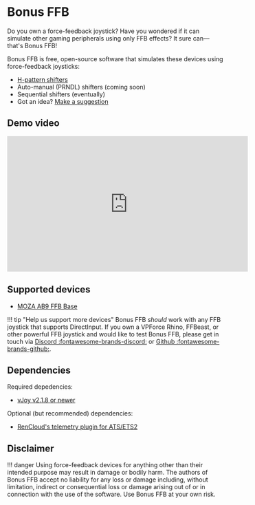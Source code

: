 # Bonus FFB

Do you own a force-feedback joystick? Have you wondered if it can simulate other gaming peripherals using only FFB effects? It sure can&mdash;that's Bonus FFB!

Bonus FFB is free, open-source software that simulates these devices using force-feedback joysticks:

* [H-pattern shifters](hshifter.md)
* Auto-manual (PRNDL) shifters (coming soon)
* Sequential shifters (eventually)
* Got an idea? [Make a suggestion](https://github.com/kgmonteith/BonusFFB/issues)

## Demo video

<iframe width="560" height="315" src="https://www.youtube.com/embed/UknrYzPSzug?si=49k1dFGFPOvRBpj0" title="YouTube video player" frameborder="0" allow="accelerometer; autoplay; clipboard-write; encrypted-media; gyroscope; picture-in-picture; web-share" referrerpolicy="strict-origin-when-cross-origin" allowfullscreen></iframe>

## Supported devices

* [MOZA AB9 FFB Base](device-settings.md#moza-ab9)

!!! tip "Help us support more devices"
    Bonus FFB *should* work with any FFB joystick that supports DirectInput. If you own a VPForce Rhino, FFBeast, or other powerful FFB joystick and would like to test Bonus FFB, please get in touch via [Discord :fontawesome-brands-discord:](https://discord.com/users/447499151337324574) or [Github :fontawesome-brands-github:](https://github.com/kgmonteith/Bonus-FFB/issues).

## Dependencies

Required depedencies:

* [vJoy v2.1.8 or newer](https://github.com/jshafer817/vJoy/releases/tag/v2.1.9.1)

Optional (but recommended) dependencies:

* [RenCloud's telemetry plugin for ATS/ETS2](https://github.com/RenCloud/scs-sdk-plugin)

## Disclaimer

!!! danger
    Using force-feedback devices for anything other than their intended purpose may result in damage or bodily harm. The authors of Bonus FFB accept no liability for any loss or damage including, without limitation, indirect or consequential loss or damage arising out of or in connection with the use of the software. Use Bonus FFB at your own risk.